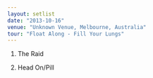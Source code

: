 ```yaml
---
layout: setlist
date: "2013-10-16"
venue: "Unknown Venue, Melbourne, Australia"
tour: "Float Along - Fill Your Lungs"
---
```



 1. The Raid

 2. Head On/Pill



